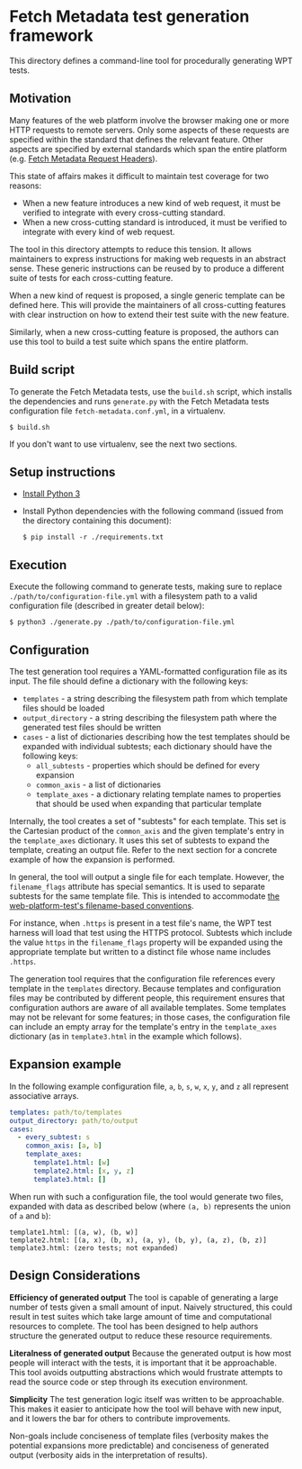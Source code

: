 # Fetch Metadata test generation framework

This directory defines a command-line tool for procedurally generating WPT
tests.

## Motivation

Many features of the web platform involve the browser making one or more HTTP
requests to remote servers. Only some aspects of these requests are specified
within the standard that defines the relevant feature. Other aspects are
specified by external standards which span the entire platform (e.g. [Fetch
Metadata Request Headers](https://w3c.github.io/webappsec-fetch-metadata/)).

This state of affairs makes it difficult to maintain test coverage for two
reasons:

- When a new feature introduces a new kind of web request, it must be verified
  to integrate with every cross-cutting standard.
- When a new cross-cutting standard is introduced, it must be verified to
  integrate with every kind of web request.

The tool in this directory attempts to reduce this tension. It allows
maintainers to express instructions for making web requests in an abstract
sense. These generic instructions can be reused by to produce a different suite
of tests for each cross-cutting feature.

When a new kind of request is proposed, a single generic template can be
defined here. This will provide the maintainers of all cross-cutting features
with clear instruction on how to extend their test suite with the new feature.

Similarly, when a new cross-cutting feature is proposed, the authors can use
this tool to build a test suite which spans the entire platform.

## Build script

To generate the Fetch Metadata tests, use the `build.sh` script, which installs
the dependencies and runs `generate.py` with the Fetch Metadata tests
configuration file `fetch-metadata.conf.yml`, in a virtualenv.

    $ build.sh

If you don't want to use virtualenv, see the next two sections.

## Setup instructions

- [Install Python 3](https://www.python.org/download/releases/3.0/)
- Install Python dependencies with the following command (issued from the
  directory containing this document):

      $ pip install -r ./requirements.txt

## Execution

Execute the following command to generate tests, making sure to replace
`./path/to/configuration-file.yml` with a filesystem path to a valid
configuration file (described in greater detail below):

    $ python3 ./generate.py ./path/to/configuration-file.yml

## Configuration

The test generation tool requires a YAML-formatted configuration file as its
input. The file should define a dictionary with the following keys:

- `templates` - a string describing the filesystem path from which template
  files should be loaded
- `output_directory` - a string describing the filesystem path where the
  generated test files should be written
- `cases` - a list of dictionaries describing how the test templates should be
  expanded with individual subtests; each dictionary should have the following
  keys:
  - `all_subtests` - properties which should be defined for every expansion
  - `common_axis` - a list of dictionaries
  - `template_axes` - a dictionary relating template names to properties that
    should be used when expanding that particular template

Internally, the tool creates a set of "subtests" for each template. This set is
the Cartesian product of the `common_axis` and the given template's entry in
the `template_axes` dictionary. It uses this set of subtests to expand the
template, creating an output file. Refer to the next section for a concrete
example of how the expansion is performed.

In general, the tool will output a single file for each template. However, the
`filename_flags` attribute has special semantics. It is used to separate
subtests for the same template file. This is intended to accommodate [the
web-platform-test's filename-based
conventions](https://web-platform-tests.org/writing-tests/file-names.html).

For instance, when `.https` is present in a test file's name, the WPT test
harness will load that test using the HTTPS protocol. Subtests which include
the value `https` in the `filename_flags` property will be expanded using the
appropriate template but written to a distinct file whose name includes
`.https`.

The generation tool requires that the configuration file references every
template in the `templates` directory. Because templates and configuration
files may be contributed by different people, this requirement ensures that
configuration authors are aware of all available templates. Some templates may
not be relevant for some features; in those cases, the configuration file can
include an empty array for the template's entry in the `template_axes`
dictionary (as in `template3.html` in the example which follows).

## Expansion example

In the following example configuration file, `a`, `b`, `s`, `w`, `x`, `y`, and
`z` all represent associative arrays.

```yaml
templates: path/to/templates
output_directory: path/to/output
cases:
  - every_subtest: s
    common_axis: [a, b]
    template_axes:
      template1.html: [w]
      template2.html: [x, y, z]
      template3.html: []
```

When run with such a configuration file, the tool would generate two files,
expanded with data as described below (where `(a, b)` represents the union of
`a` and `b`):

    template1.html: [(a, w), (b, w)]
    template2.html: [(a, x), (b, x), (a, y), (b, y), (a, z), (b, z)]
    template3.html: (zero tests; not expanded)

## Design Considerations

**Efficiency of generated output** The tool is capable of generating a large
number of tests given a small amount of input. Naively structured, this could
result in test suites which take large amount of time and computational
resources to complete. The tool has been designed to help authors structure the
generated output to reduce these resource requirements.

**Literalness of generated output** Because the generated output is how most
people will interact with the tests, it is important that it be approachable.
This tool avoids outputting abstractions which would frustrate attempts to read
the source code or step through its execution environment.

**Simplicity** The test generation logic itself was written to be approachable.
This makes it easier to anticipate how the tool will behave with new input, and
it lowers the bar for others to contribute improvements.

Non-goals include conciseness of template files (verbosity makes the potential
expansions more predictable) and conciseness of generated output (verbosity
aids in the interpretation of results).
